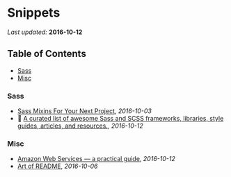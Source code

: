 # Snippets
*Last updated:* **2016-10-12**

## Table of Contents

- [Sass](#sass)
- [Misc](#misc)

### Sass

- [Sass Mixins For Your Next Project](http://ddtomorrow.com/sass-mixins/), *2016-10-03*
- 🎨 [A curated list of awesome Sass and SCSS frameworks, libraries, style guides, articles, and resources.](https://github.com/Famolus/awesome-scss), *2016-10-12*

### Misc

- [Amazon Web Services — a practical guide](https://github.com/open-guides/og-aws), *2016-10-12*
- [Art of README](https://github.com/noffle/art-of-readme), *2016-10-06*
